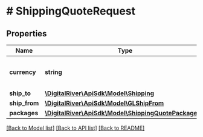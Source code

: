 # # ShippingQuoteRequest

## Properties

Name | Type | Description | Notes
------------ | ------------- | ------------- | -------------
**currency** | **string** | A three-letter ISO currency code. |
**ship_to** | [**\DigitalRiver\ApiSdk\Model\Shipping**](Shipping.md) |  |
**ship_from** | [**\DigitalRiver\ApiSdk\Model\GLShipFrom**](GLShipFrom.md) |  | [optional]
**packages** | [**\DigitalRiver\ApiSdk\Model\ShippingQuotePackages[]**](ShippingQuotePackages.md) |  |

[[Back to Model list]](../../README.md#models) [[Back to API list]](../../README.md#endpoints) [[Back to README]](../../README.md)
